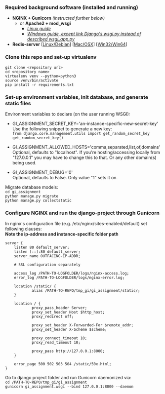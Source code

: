 ### Required background software (installed and running)  
* **NGINX + Gunicorn** *(instructed further below)* 
    * or **Apache2 + mod_wsgi**
        * *[Linux guide](https://docs.djangoproject.com/en/2.1/howto/deployment/wsgi/modwsgi/)* 
        * *[Windows guide, except link Django's wsgi.py instead of described wsgi_app.py](https://beamtic.com/installing-mod-wsgi-apache-windows)*
* **Redis-server** [[Linux/Debian](https://redislabs.com/ebook/appendix-a/a-1-installation-on-debian-or-ubuntu-linux/)] [[Mac/OSX](https://redislabs.com/ebook/appendix-a/a-2-installing-on-os-x/)] [[Win32/Win64](https://redislabs.com/ebook/appendix-a/a-3-installing-on-windows/)]  

### Clone this repo and set-up virtualenv
`git clone <repository url>`  
`cd <repository name>`  
`virtualenv venv --python=python3`  
`source venv/bin/activate`  
`pip install -r requirements.txt`  

### Set-up environment variables, init database, and generate static files
Environment variables to declare (on the user running WSGI):  
* GI_ASSIGNMENT_SECRET_KEY='an-instance-specific-new-secret-key'  
    Use the following snippet to generate a new key:  
    `from django.core.management.utils import get_random_secret_key`  
    `get_random_secret_key()`
      
* GI_ASSIGNMENT_ALLOWED_HOSTS='comma,separated,list,of,domains'  
    Optional, defaults to "localhost". If you're hosting/accessing locally from "127.0.0.1" you may have to change this to that. Or any other domain(s) being used.

* GI_ASSIGNMENT_DEBUG='0'  
    Optional, defaults to False. Only value "1" sets it on.

Migrate database models:  
`cd gi_assignment`  
`python manage.py migrate`  
`python manage.py collectstatic`

### Configure NGINX and run the django-project through Gunicorn
In nginx's configuration file (e.g. /etc/nginx/sites-enabled/default) set following clauses:  
**Note the ip-address and instance-specific folder path**  

    server {
        listen 80 default_server;        
        listen [::]:80 default_server;
        server_name OUTFACING-IP-ADDR;  
        
        # SSL configuration separately
        
        access_log /PATH-TO-LOGFOLDER/logs/nginx-access.log;
        error_log /PATH-TO-LOGFOLDER/logs/nginx-error.log;
        
        location /static/ {
                alias /PATH-TO-REPO/tmp_gi/gi_assignment/static/;
        }
        
        location / {
                proxy_pass_header Server;
                proxy_set_header Host $http_host;
                proxy_redirect off;
                
                proxy_set_header X-Forwarded-For $remote_addr;
                proxy_set_header X-Scheme $scheme;
                
                proxy_connect_timeout 10;
                proxy_read_timeout 10;
                
                proxy_pass http://127.0.0.1:8000;
        }
        
        error_page 500 502 503 504 /static/50x.html;
    }

Go to django project folder and run Gunicorn daemonized via:  
`cd /PATH-TO-REPO/tmp_gi/gi_assignment`  
`gunicorn gi_assignment.wsgi --bind 127.0.0.1:8000 --daemon`  
